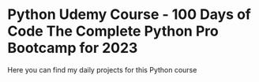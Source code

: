 # Python Udemy Course - 100 Days of Code The Complete Python Pro Bootcamp for 2023

Here you can find my daily projects for this Python course


 
